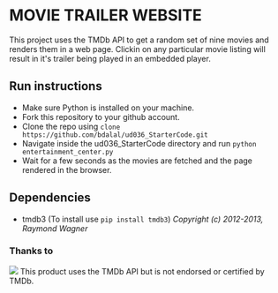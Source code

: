 # MOVIE TRAILER WEBSITE

This project uses the TMDb API to get a random set of nine movies and renders them in a web page.
Clickin on any particular movie listing will result in it's trailer being played in an embedded player.

## Run instructions
* Make sure Python is installed on your machine.
* Fork this repository to your github account.
* Clone the repo using `clone https://github.com/bdalal/ud036_StarterCode.git`
* Navigate inside the ud036_StarterCode directory and run `python entertainment_center.py`
* Wait for a few seconds as the movies are fetched and the page rendered in the browser.

## Dependencies
* tmdb3 (To install use `pip install tmdb3`)
_Copyright (c) 2012-2013, Raymond Wagner_

### Thanks to
![](https://www.themoviedb.org/assets/static_cache/bb45549239e25f1770d5f76727bcd7c0/images/v4/logos/408x161-powered-by-rectangle-blue.png)
This product uses the TMDb API but is not endorsed or certified by TMDb.